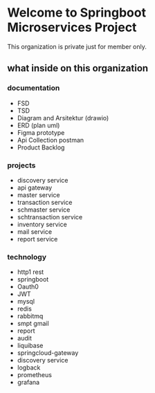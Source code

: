 # Welcome to Springboot Microservices Project

This organization is private just for member only.

## what inside on this organization

### documentation
- FSD
- TSD
- Diagram and Arsitektur (drawio)
- ERD (plan uml)
- Figma prototype
- Api Collection postman
- Product Backlog

### projects
- discovery service
- api gateway
- master service
- transaction service
- schmaster service
- schtransaction service
- inventory service
- mail service
- report service

### technology
- http1 rest
- springboot
- Oauth0
- JWT
- mysql
- redis
- rabbitmq
- smpt gmail
- report
- audit
- liquibase 
- springcloud-gateway
- discovery service
- logback
- prometheus
- grafana




<!--
## Welcome👋 Happy Coding & Keep Learning 🚀

**Here are some ideas to get you started:**

🙋‍♀️ A short introduction - what is your organization all about?
🌈 Contribution guidelines - how can the community get involved?
👩‍💻 Useful resources - where can the community find your docs? Is there anything else the community should know?
🍿 Fun facts - what does your team eat for breakfast?
🧙 Remember, you can do mighty things with the power of [Markdown](https://guides.github.com/features/mastering-markdown/)
-->

